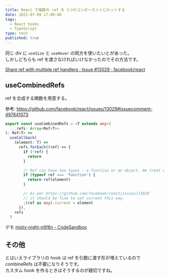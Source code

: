 ```yaml
---
title: React で複数の ref を 1つのコンポーネントにセットする
date: 2021-07-09 17:00:00
tags:
  - React hooks
  - TypeScript
type: tech
published: true
---
```


同じ div に `useSize` と `useHover` の両方を使いたいとがあった。  
しかしどちらも ref を渡さなければいけなかったのでその方法です。

[Share ref with multiple ref handlers · Issue \#13029 · facebook/react](https://github.com/facebook/react/issues/13029)

## useCombinedRefs

ref を合成する関数を用意する。

参考: https://github.com/facebook/react/issues/13029#issuecomment-497641073

```ts
export const useCombinedRefs = <T extends any>(
  ...refs: Array<Ref<T>>
): Ref<T> =>
  useCallback(
    (element: T) =>
      refs.forEach((ref) => {
        if (!ref) {
          return
        }

        // Ref can have two types - a function or an object. We treat each case.
        if (typeof ref === 'function') {
          return ref(element)
        }

        // As per https://github.com/facebook/react/issues/13029
        // it should be fine to set current this way.
        ;(ref as any).current = element
      }),
    refs
  )
```

デモ
[misty\-night\-n6f8n \- CodeSandbox](https://codesandbox.io/s/misty-night-n6f8n?file=/src/App.tsx)

## その他

とはいえライブラリの hook は ref を引数に渡す形が増えているので combineRefs は不要になりそうです。  
カスタム hook を作るときはそうするのが親切ですね。
